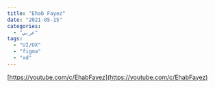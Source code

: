 ```yaml
---
title: "Ehab Fayez"
date: "2021-05-15"
categories:
  - "عربي"
tags:
  - "UI/UX"
  - "figma"
  - "xd"
---
```


[https://youtube.com/c/EhabFayez](https://youtube.com/c/EhabFayez)
